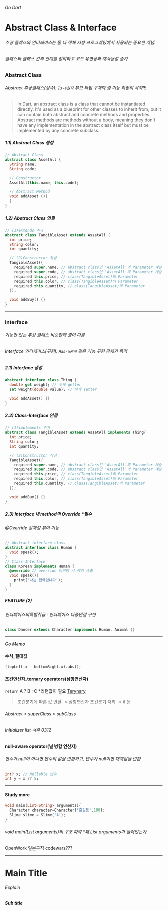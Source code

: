 _Go Dart_

# Abstract Class & Interface
###### 추상 클래스와 인터페이스는 둘 다 객체 지향 프로그래밍에서 사용되는 중요한 개념.
###### 클래스와 클래스 간의 관계를 정의하고 코드 유연성과 재사용성 증가.

### Abstract Class
###### Abstract 추상클래스(상속): `Is-a원칙` 부모 타입 구체화 및 기능 확장의 목적!!!  
> In Dart, an abstract class is a class that cannot be instantiated directly. It's used as a blueprint for other classes to inherit from, but it can contain both abstract and concrete methods and properties. Abstract methods are methods without a body, meaning they don't have any implementation in the abstract class itself but must be implemented by any concrete subclass.
##### 1.1) Abstract Class 생성
```dart
// Abstract Class
abstract class AssetAll {
  String name;
  String code;

  // Constructor
  AssetAll(this.name, this.code);

  // Abstract Method
  void addAsset (){
  }
}
```
##### 1.2) Abstract Class 연결
```dart
// (1)extends 추가
abstract class TangibleAsset extends AssetAll {
  int price;
  String color;
  int quantity;

  // (2)Constructor 작성
  TangibleAsset({
    required super.name, // abstract class인 'AssetAll'의 Parameter 계승
    required super.code, // abstract class인 'AssetAll'의 Parameter 계승
    required this.price, // class(TangibleAsset)의 Parameter
    required this.color, // class(TangibleAsset)의 Parameter
    required this.quantity, // class(TangibleAsset)의 Parameter
  });

  void addBuy() {}
}
```
---
### Interface
###### 기능만 있는 추상 클래스 비슷한데 결이 다름
###### Interface 인터페이스(구현): `Has-a원칙` 같은 기능 구현 강제가 목적

##### 2.1) Interface 생성
```dart
abstract interface class Thing {
  double get weight; // 무게 getter
  set weight(double value); // 무게 setter

  void addAsset() {}
}
```
##### 2.2) Class-Interface 연결
```dart
// (1)implements 추가
abstract class TangibleAsset extends AssetAll implements Thing{
  int price;
  String color;
  int quantity;

  // (2)Constructor 작성
  TangibleAsset({
    required super.name, // abstract class인 'AssetAll'의 Parameter 계승
    required super.code, // abstract class인 'AssetAll'의 Parameter 계승
    required this.price, // class(TangibleAsset)의 Parameter
    required this.color, // class(TangibleAsset)의 Parameter
    required this.quantity, // class(TangibleAsset)의 Parameter
  });

  void addBuy() {}
}
```
##### 2.3) Interface 내 method의 Override *필수
###### @Override 강제성 부여 기능
```dart
// Abstract interface class
abstract interface class Human {
  void speak();
}
// Class-Interface
class Korean implements Human {
  @override // override 미진행 시 에러 송출
  void speak(){ 
    print('나는 한국입니다');
  }
}
```
##### FEATURE (2)
###### 인터페이스의특별취급 : 인터페이스 다중연결 구현
```dart
class Dancer extends Character implements Human, Animal {}
```

---
_Go Memo_
#### 수식_절대값
```dart
(topLeft.x - bottomRight.x).abs();
```
#### 조건연산자_ternary operators(삼항연산자)
`return` A ? B : C *리턴값이 필요 [Terynary]([https://www.google.com/](https://dart.dev/language/operators#conditional-expressions))
> 조건분기에 따른 값 반환 -> 삼항연산자
> 조건분기 처리 -> if 문

###### _Abstract_ > superClass > subClass

###### Initializer list 서우 0312
#### null-aware operator(널 병합 연산자)
###### 변수가 null이 아니면 변수의 값을 반환하고, 변수가 null이면 대체값을 반환
```dart
int? x; // Nullable 변수
int y = x ?? 5;
```
---

#### Study more
```dart
void main(List<String> arguments){
  Character character=Character('홍길동',100):
  Slime slime = Slime('A');
}
```
###### void main(List<String> arguments)의 구조 파악 *왜 List<String> arguments가 들어있는가

OpenWork 일본구직
codewars???

---

# Main Title
###### Explain  
##### Sub title
```dart
```

